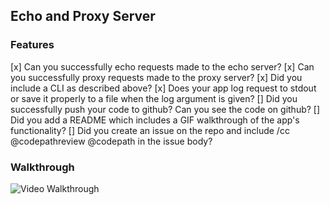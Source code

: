 ## Echo and Proxy Server

### Features

[x] Can you successfully echo requests made to the echo server?
[x] Can you successfully proxy requests made to the proxy server?
[x] Did you include a CLI as described above?
[x] Does your app log request to stdout or save it properly to a file when the log argument is given?
[] Did you successfully push your code to github? Can you see the code on github?
[] Did you add a README which includes a GIF walkthrough of the app's functionality?
[] Did you create an issue on the repo and include /cc @codepathreview @codepath in the issue body?

### Walkthrough

![Video Walkthrough](proxy-echo-server-demo.gif)